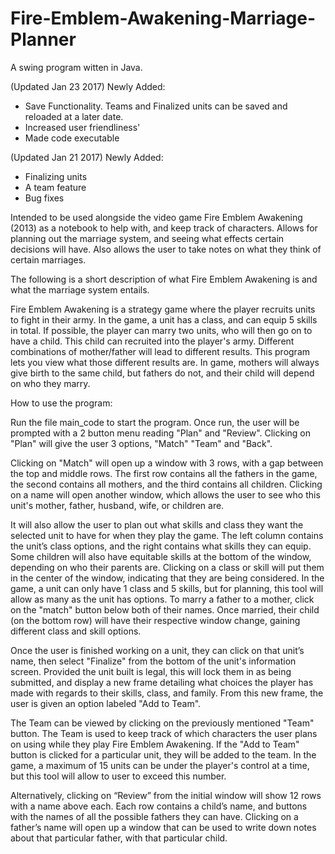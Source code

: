 # Fire-Emblem-Awakening-Marriage-Planner

A swing program witten in Java. 

(Updated Jan 23 2017)
Newly Added:
 - Save Functionality. Teams and Finalized units can be saved and reloaded at a later date.
 - Increased user friendliness'
 - Made code executable

(Updated Jan 21 2017)
Newly Added:
 - Finalizing units
 - A team feature
 - Bug fixes


Intended to be used alongside the video game Fire Emblem Awakening (2013) as a notebook to help with, and keep track of characters. 
Allows for planning out the marriage system, and seeing what effects certain decisions will have.
Also allows the user to take notes on what they think of certain marriages.


The following is a short description of what Fire Emblem Awakening is and what the marriage system entails.

Fire Emblem Awakening is a strategy game where the player recruits units to fight in their army. In the game, a unit has a class, and can equip 5 skills in total. If possible, the player can marry two units, who will then go on to have a child. This child can recruited into the player's army. Different combinations of mother/father will lead to different results. This program lets you view what those different results are.
In game, mothers will always give birth to the same child, but fathers do not, and their child will depend on who they marry.


How to use the program:

Run the file main_code to start the program.
Once run, the user will be prompted with a 2 button menu reading "Plan" and "Review". Clicking on "Plan" will give the user 3 options, "Match" "Team" and "Back". 

Clicking on "Match" will open up a window with 3 rows, with a gap between the top and middle rows. The first row contains all the fathers in the game, the second contains all mothers, and the third contains all children. Clicking on a name will open another window, which allows the user to see who this unit's mother, father, husband, wife, or children are.

It will also allow the user to plan out what skills and class they want the selected unit to have for when they play the game. The left column contains the unit’s class options, and the right contains what skills they can equip. Some children will also have equitable skills at the bottom of the window, depending on who their parents are. Clicking on a class or skill will put them in the center of the window, indicating that they are being considered. In the game, a unit can only have 1 class and 5 skills, but for planning, this tool will allow as many as the unit has options.
To marry a father to a mother, click on the "match" button below both of their names. Once married, their child (on the bottom row) will have their respective window change, gaining different class and skill options.

Once the user is finished working on a unit, they can click on that unit’s name, then select "Finalize" from the bottom of the unit's information screen. Provided the unit built is legal, this will lock them in as being submitted, and display a new frame detailing what choices the player has made with regards to their skills, class, and family. From this new frame, the user is given an option labeled "Add to Team".

The Team can be viewed by clicking on the previously mentioned "Team" button. The Team is used to keep track of which characters the user plans on using while they play Fire Emblem Awakening. If the "Add to Team" button is clicked for a particular unit, they will be added to the team. In the game, a maximum of 15 units can be under the player's control at a time, but this tool will allow to user to exceed this number.


Alternatively, clicking on “Review” from the initial window will show 12 rows with a name above each. Each row contains a child’s name, and buttons with the names of all the possible fathers they can have. Clicking on a father’s name will open up a window that can be used to write down notes about that particular father, with that particular child.
